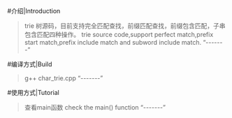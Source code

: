 #介绍|Introduction
>trie 树源码，目前支持完全匹配查找，前缀匹配查找，前缀包含匹配，子串包含匹配四种操作。
>trie source code,support perfect match,prefix start match,prefix include match and subword include match. 
“-------”

#编译方式|Build
>g++ char_trie.cpp 
“-------”

#使用方式|Tutorial
>查看main函数
>check the main() function
“-------”
